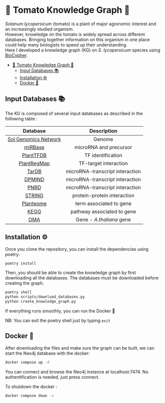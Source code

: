# 🍅 Tomato Knowledge Graph 🍅
*Solanum lycopersicum* (tomato) is a plant of major agronomic interest and an increasingly studied organism.  
However, knowledge on the tomato is widely spread across different databases. Bringing together information on this organism in one place could help many biologists to speed up their understanding.  
Here I developed a knowledge graph (KG) on *S. lycopersicum* species using [BioCypher](https://github.com/biocypher/biocypher).
- [🍅 Tomato Knowledge Graph 🍅](#-tomato-knowledge-graph-)
  - [Input Databases 📚](#input-databases-)
  - [Installation ⚙️](#installation-️)
  - [Docker 🐳](#docker-)
## Input Databases 📚
The KG is composed of several input databases as described in the following table : 

| Database      | Description |
| :---:        |    :----:   |
| [Sol Genomics Network](https://solgenomics.net/)      | Genome       |
| [miRBase](https://mirbase.org/)   |  microRNA and precursor       |
| [PlantTFDB](https://planttfdb.gao-lab.org/)   |  TF identification       |
| [PlantRegMap](https://plantregmap.gao-lab.org/)   |  TF-target interaction       |
| [TarDB](http://www.biosequencing.cn/TarDB/)   |  microRNA-transcript interaction       |
| [DPMIND](https://cbi.njau.edu.cn/DPMIND/)   |  microRNA-transcript interaction       |
| [PNRD](https://structuralbiology.cau.edu.cn/PNRD/index.php)   |  microRNA-transcript interaction        |
| [STRING](https://string-db.org/)  |  protein-protein interaction      |
| [Planteome](https://planteome.org/)  |  term associated to gene       |
| [KEGG](https://www.genome.jp/kegg/)   |  pathway associated to gene       |
| [OMA](https://omabrowser.org/oma/home/) | Gene - *A.thaliana* gene  |

## Installation ⚙️
Once you clone the repository, you can install the dependencies using poetry:

```bash
poetry install
```
Then, you should be able to create the knowledge graph by first downloading all the databases. 
The databases must be downloaded before creating the graph.

```bash
poetry shell
python scripts/download_databases.py
python create_knowledge_graph.py
```
If everything runs smoothly, you can run the Docker 🐳

NB: You can exit the poetry shell just by typing ```exit```

## Docker 🐳

After downloading the files and make sure the graph can be built, we can start the Neo4j database with the docker:

```bash
docker compose up -d
```
You can connect and browse the Neo4j instance at localhost:7474. No authentification is needed, just press connect.

To shutdown the docker : 
```bash
docker compose down -v
```